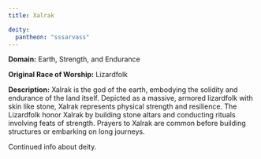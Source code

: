 ```yaml
---
title: Xalrak

deity: 
  pantheon: "sssarvass"
---
```


**Domain:** Earth, Strength, and Endurance

**Original Race of Worship:** Lizardfolk

**Description:** Xalrak is the god of the earth, embodying the solidity and endurance of the land itself. Depicted as a massive, armored lizardfolk with skin like stone, Xalrak represents physical strength and resilience. The Lizardfolk honor Xalrak by building stone altars and conducting rituals involving feats of strength. Prayers to Xalrak are common before building structures or embarking on long journeys.

<!--more-->

<div class="todo">Continued info about deity.</div>